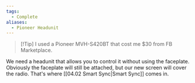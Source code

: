 ```yaml
---
tags:
  - Complete
aliases:
  - Pioneer Headunit
---
```

>[!Tip] I used a Pioneer MVH-S420BT that cost me $30 from FB Marketplace.

We need a headunit that allows you to control it without using the faceplate. Obviously the faceplate will still be attached, but our new screen will cover the radio. That's where [[04.02 Smart Sync|Smart Sync]] comes in.